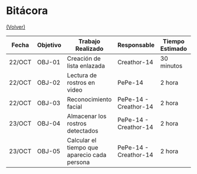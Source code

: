 # Bitácora

[(Volver)](../README.md)

| Fecha  | Objetivo  | Trabajo Realizado | Responsable | Tiempo Estimado | Tiempo Real |
|--------|-----------|-------------------|-------------|-----------------|-------------|
| 22/OCT | OBJ-01    | Creación de lista enlazada | Creathor-14     | 30 minutos    | 1 hora |
| 22/OCT | OBJ-02    | Lectura de rostros en video  | PePe-14 |  2 hora | 2 hora  |
| 22/OCT | OBJ-03 | Reconocimiento facial | PePe-14 - Creathor-14  | 2 hora | ........ |
| 23/OCT | OBJ-04 | Almacenar los rostros detectados | PePe-14 - Creathor-14  | 2 hora | 5+ horas |
| 23/OCT | OBJ-05 | Calcular el tiempo que aparecio cada persona | PePe-14 - Creathor-14  | 2 hora | ........ |
